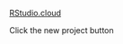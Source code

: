 [RStudio.cloud](https://rstudio.cloud/spaces/18428/join?access_code=nxyBtzDz7q49p0tCEXWFEJR8Nn77p2ij1Hu7CUJz)

Click the new project button
